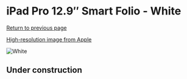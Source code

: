 # iPad Pro 12.9″ Smart Folio - White

[Return to previous page](/ipad_pro4)

[High-resolution image from Apple](https://store.storeimages.cdn-apple.com/8756/as-images.apple.com/is/MJMH3?wid=4500&hei=4500&fmt=png)

<div style="width: 512px"><img src="/almost_uncompressed/MJMH3.webp" alt="White"></div>

## Under construction
